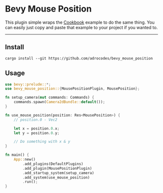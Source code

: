 # Bevy Mouse Position

This plugin simple wraps the [Cookbook](https://bevy-cheatbook.github.io/cookbook/cursor2world.html) example to do the same thing. You can easily just copy and paste that example to your project if you wanted to.

---

## Install

```
cargo install --git https://github.com/adrocodes/bevy_mouse_position
```

## Usage

```rust
use bevy::prelude::*;
use bevy_mouse_position::{MousePositionPlugin, MousePosition};

fn setup_camera(mut commands: Commands) {
    commands.spawn(Camera2dBundle::default());
}

fn use_mouse_position(position: Res<MousePosition>) {
    // position.0 - Vec2

    let x = position.0.x;
    let y = position.0.y;

    // Do something with x & y
}

fn main() {
    App::new()
        .add_plugins(DefaultPlugins)
        .add_plugin(MousePositionPlugin)
        .add_startup_system(setup_camera)
        .add_system(use_mouse_position)
        .run();
}
```
